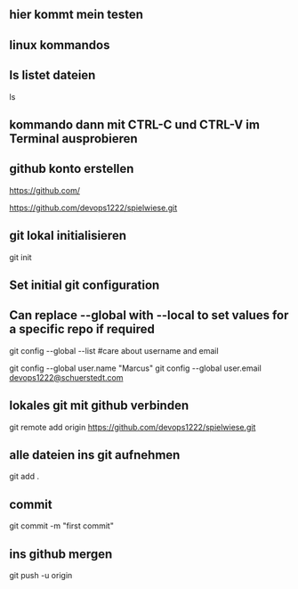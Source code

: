 ## hier kommt mein testen

## linux kommandos

## ls listet dateien
ls 

## kommando dann mit CTRL-C und CTRL-V im Terminal ausprobieren

## github konto erstellen
https://github.com/

https://github.com/devops1222/spielwiese.git

## git lokal initialisieren
git init

## Set initial git configuration
## Can replace --global with --local to set values for a specific repo if required
git config --global --list    #care about username and email

git config --global user.name "Marcus"
git config --global user.email devops1222@schuerstedt.com

## lokales git mit github verbinden
git remote add origin https://github.com/devops1222/spielwiese.git

## alle dateien ins git aufnehmen
git add .

## commit 
git commit -m "first commit"

## ins github mergen
git push -u origin 
